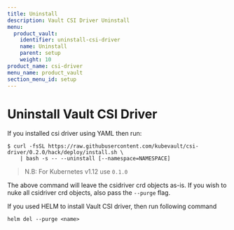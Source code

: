```yaml
---
title: Uninstall
description: Vault CSI Driver Uninstall
menu:
  product_vault:
    identifier: uninstall-csi-driver
    name: Uninstall
    parent: setup
    weight: 10
product_name: csi-driver
menu_name: product_vault
section_menu_id: setup
---
```


# Uninstall Vault CSI Driver

If you installed csi driver using YAML then run:

```console
$ curl -fsSL https://raw.githubusercontent.com/kubevault/csi-driver/0.2.0/hack/deploy/install.sh \
    | bash -s -- --uninstall [--namespace=NAMESPACE]

```

> N.B: For Kubernetes v1.12 use `0.1.0`

The above command will leave the csidriver crd objects as-is. If you wish to nuke all csidriver crd objects, also pass the `--purge` flag.

If you used HELM to install Vault CSI driver, then run following command

```console
helm del --purge <name>
```
